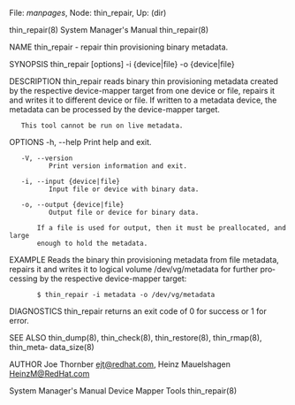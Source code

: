 File: *manpages*,  Node: thin_repair,  Up: (dir)

thin_repair(8)              System Manager's Manual             thin_repair(8)



NAME
       thin_repair - repair thin provisioning binary metadata.

SYNOPSIS
       thin_repair [options] -i {device|file} -o {device|file}

DESCRIPTION
       thin_repair  reads  binary  thin  provisioning  metadata created by the
       respective device-mapper target from one device or file, repairs it and
       writes it to different device or file. If written to a metadata device,
       the metadata can be processed by the device-mapper target.

       This tool cannot be run on live metadata.

OPTIONS
       -h, --help
              Print help and exit.

       -V, --version
              Print version information and exit.

       -i, --input {device|file}
              Input file or device with binary data.

       -o, --output {device|file}
              Output file or device for binary data.

           If a file is used for output, then it must be preallocated, and large
           enough to hold the metadata.


EXAMPLE
       Reads the binary thin provisioning metadata from file metadata, repairs
       it  and  writes  it to logical volume /dev/vg/metadata for further pro‐
       cessing by the respective device-mapper target:

           $ thin_repair -i metadata -o /dev/vg/metadata


DIAGNOSTICS
       thin_repair returns an exit code of 0 for success or 1 for error.

SEE ALSO
       thin_dump(8), thin_check(8), thin_restore(8), thin_rmap(8),  thin_meta‐
       data_size(8)

AUTHOR
       Joe Thornber <ejt@redhat.com>, Heinz Mauelshagen <HeinzM@RedHat.com>



System Manager's Manual       Device Mapper Tools               thin_repair(8)
